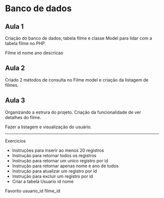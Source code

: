# Banco de dados

## Aula 1

Criação do banco de dados, tabela filme e classe Model para lidar com a tabela filme no PHP.

Filme
 id
 nome
 ano
 descricao

## Aula 2

Criado 2 métodos de consulta no Filme model e criação da listagem de filmes.

## Aula 3

Organizando a estrura do projeto.
Criação da funcionalidade de ver detalhes do filme.

Fazer a listagem e visualização do usuário.




---

Exercicios

- Instruções para inserir ao menos 20 registros
- Instrução para retornar todos os registros
- Instrução para retornar um unico registro por id
- Instrução para retornar apenas nome e ano de todos
- Instrução para atualizar um registro por id
- Instrução para excluir um registro por id
- Criar a tabela
Usuario
 id
 nome

Favorito
 usuario_id
 filme_id


